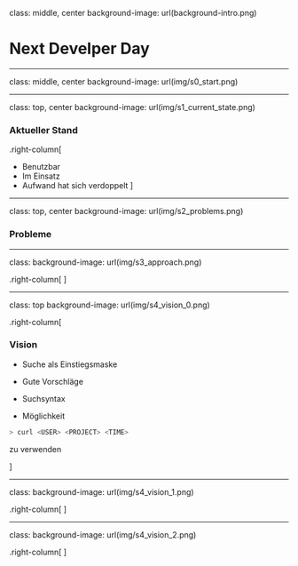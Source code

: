 ﻿class: middle, center
background-image: url(background-intro.png)

# Next Develper Day

---
class: middle, center
background-image: url(img/s0_start.png)

---
class: top, center
background-image: url(img/s1_current_state.png)

### Aktueller Stand

.right-column[
* Benutzbar
* Im Einsatz
* Aufwand hat sich verdoppelt
]

---
class: top, center
background-image: url(img/s2_problems.png)

### Probleme

---
class:
background-image: url(img/s3_approach.png)

.right-column[
]

---
class: top
background-image: url(img/s4_vision_0.png)


.right-column[
### Vision

* Suche als Einstiegsmaske

* Gute Vorschläge

* Suchsyntax

* Möglichkeit
```bash
> curl <USER> <PROJECT> <TIME>
```
zu verwenden

]

---
class:
background-image: url(img/s4_vision_1.png)

.right-column[
]

---
class:
background-image: url(img/s4_vision_2.png)

.right-column[
]

